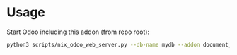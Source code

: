 # Usage

Start Odoo including this addon (from repo root):

```bash
python3 scripts/nix_odoo_web_server.py --db-name mydb --addon document_page_environment_manual
```
